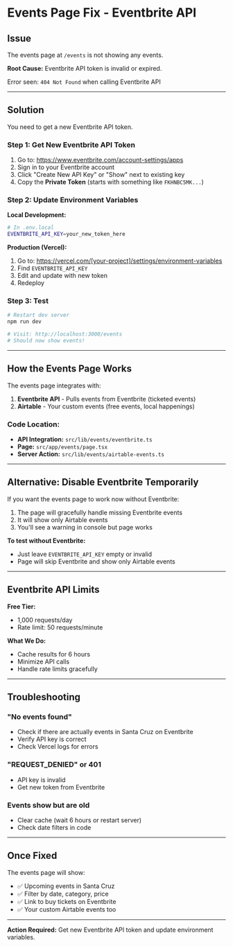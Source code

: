 # Events Page Fix - Eventbrite API

## Issue

The events page at `/events` is not showing any events.

**Root Cause:** Eventbrite API token is invalid or expired.

Error seen: `404 Not Found` when calling Eventbrite API

---

## Solution

You need to get a new Eventbrite API token.

### Step 1: Get New Eventbrite API Token

1. Go to: https://www.eventbrite.com/account-settings/apps
2. Sign in to your Eventbrite account
3. Click "Create New API Key" or "Show" next to existing key
4. Copy the **Private Token** (starts with something like `FKHNBC5MK...`)

### Step 2: Update Environment Variables

**Local Development:**
```bash
# In .env.local
EVENTBRITE_API_KEY=your_new_token_here
```

**Production (Vercel):**
1. Go to: https://vercel.com/[your-project]/settings/environment-variables
2. Find `EVENTBRITE_API_KEY`
3. Edit and update with new token
4. Redeploy

### Step 3: Test

```bash
# Restart dev server
npm run dev

# Visit: http://localhost:3000/events
# Should now show events!
```

---

## How the Events Page Works

The events page integrates with:
1. **Eventbrite API** - Pulls events from Eventbrite (ticketed events)
2. **Airtable** - Your custom events (free events, local happenings)

### Code Location:
- **API Integration:** `src/lib/events/eventbrite.ts`
- **Page:** `src/app/events/page.tsx`
- **Server Action:** `src/lib/events/airtable-events.ts`

---

## Alternative: Disable Eventbrite Temporarily

If you want the events page to work now without Eventbrite:

1. The page will gracefully handle missing Eventbrite events
2. It will show only Airtable events
3. You'll see a warning in console but page works

**To test without Eventbrite:**
- Just leave `EVENTBRITE_API_KEY` empty or invalid
- Page will skip Eventbrite and show only Airtable events

---

## Eventbrite API Limits

**Free Tier:**
- 1,000 requests/day
- Rate limit: 50 requests/minute

**What We Do:**
- Cache results for 6 hours
- Minimize API calls
- Handle rate limits gracefully

---

## Troubleshooting

### "No events found"
- Check if there are actually events in Santa Cruz on Eventbrite
- Verify API key is correct
- Check Vercel logs for errors

### "REQUEST_DENIED" or 401
- API key is invalid
- Get new token from Eventbrite

### Events show but are old
- Clear cache (wait 6 hours or restart server)
- Check date filters in code

---

## Once Fixed

The events page will show:
- ✅ Upcoming events in Santa Cruz
- ✅ Filter by date, category, price
- ✅ Link to buy tickets on Eventbrite
- ✅ Your custom Airtable events too

---

**Action Required:** Get new Eventbrite API token and update environment variables.

